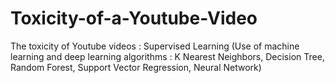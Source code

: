 # Toxicity-of-a-Youtube-Video
The toxicity of Youtube videos : Supervised Learning (Use of machine learning and deep learning algorithms : K Nearest Neighbors, Decision Tree, Random Forest, Support Vector Regression, Neural Network)
